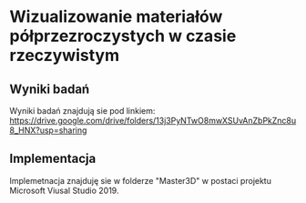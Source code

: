 # Wizualizowanie materiałów półprzezroczystych w czasie rzeczywistym
 
## Wyniki badań
Wyniki badań znajdują sie pod linkiem:
https://drive.google.com/drive/folders/13j3PyNTwO8mwXSUvAnZbPkZnc8u8_HNX?usp=sharing

## Implementacja
Implemetnacja znajduję sie w folderze "Master3D" w postaci projektu Microsoft Viusal Studio 2019.
